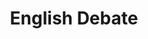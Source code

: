 ---
title: English Debate
type: English Debate
image: /img/products-jumbotron.jpg
heading: Class Goals
description: >-
  The overarching goal of this course is to improve your ability to communicate in English, both oral and written aspects. To that end we will have different course activities to help strengthen communication abilities and reinforce what you have already learned.
intro:
  blurbs:
    - image: /img/illustrations-coffee.svg
      text: >
        Syllabus
      link: english-debate/syllabus
    - image: /img/illustrations-coffee-gear.svg
      text: >
        Assignments
      link: english-debate/assignments
    - image: /img/illustrations-tutorials.svg
      text: >
        Schedule
      link: english-debate/schedule
    - image: /img/illustrations-meeting-space.svg
      text: >
        Powerpoints
      link: english-debate/powerpoints
  heading: Class Goals
  description: >
    The overarching goal of this course is to improve your ability to communicate in English, both oral and written aspects. To that end we will have different course activities to help strengthen communication abilities and reinforce what you have already learned.
 
---